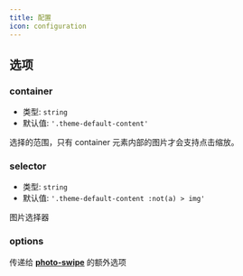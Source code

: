 ```yaml
---
title: 配置
icon: configuration
---
```


## 选项

### container

- 类型: `string`
- 默认值: `'.theme-default-content'`

选择的范围，只有 container 元素内部的图片才会支持点击缩放。

### selector

- 类型: `string`
- 默认值: `'.theme-default-content :not(a) > img'`

图片选择器

### options

传递给 [**photo-swipe**](http://photoswipe.com/) 的额外选项
